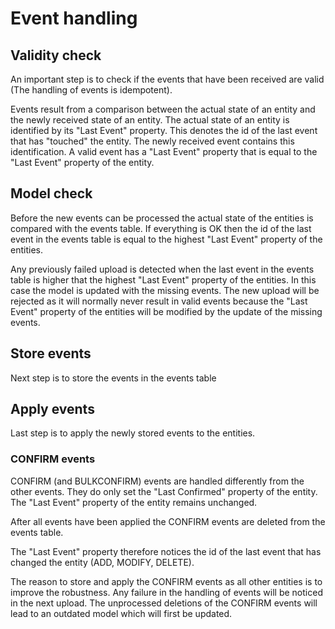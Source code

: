 # Event handling

## Validity check

An important step is to check if the events that have been received are valid
(The handling of events is idempotent).

Events result from a comparison between the actual state of an entity and the newly received state of an entity.
The actual state of an entity is identified by its "Last Event" property.
This denotes the id of the last event that has "touched" the entity.
The newly received event contains this identification.
A valid event has a "Last Event" property that is equal to the "Last Event" property of the entity.

## Model check

Before the new events can be processed the actual state of the entities is compared with the events table.
If everything is OK then the id of the last event in the events table is equal to the highest "Last Event" property of the entities.

Any previously failed upload is detected when the last event in the events table is higher that the highest "Last Event" property of the entities.
In this case the model is updated with the missing events.
The new upload will be rejected as it will normally never result in valid events
because the "Last Event" property of the entities will be modified by the update of the missing events.

## Store events

Next step is to store the events in the events table

## Apply events

Last step is to apply the newly stored events to the entities.

### CONFIRM events

CONFIRM (and BULKCONFIRM) events are handled differently from the other events.
They do only set the "Last Confirmed" property of the entity.
The "Last Event" property of the entity remains unchanged.

After all events have been applied the CONFIRM events are deleted from the events table.

The "Last Event" property therefore notices the id of the last event that has changed the entity (ADD, MODIFY, DELETE).

The reason to store and apply the CONFIRM events as all other entities is to improve the robustness.
Any failure in the handling of events will be noticed in the next upload.
The unprocessed deletions of the CONFIRM events will lead to an outdated model which will first be updated.

